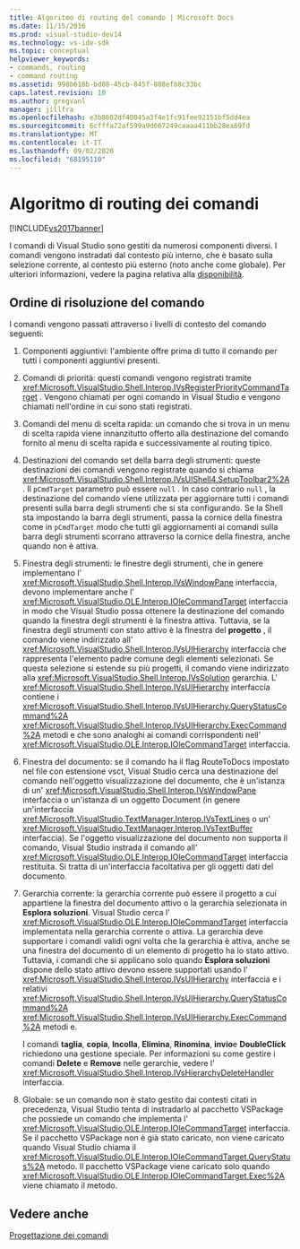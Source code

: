 ```yaml
---
title: Algoritmo di routing del comando | Microsoft Docs
ms.date: 11/15/2016
ms.prod: visual-studio-dev14
ms.technology: vs-ide-sdk
ms.topic: conceptual
helpviewer_keywords:
- commands, routing
- command routing
ms.assetid: 998b616b-bd08-45cb-845f-808efb8c33bc
caps.latest.revision: 10
ms.author: gregvanl
manager: jillfra
ms.openlocfilehash: e3b8602df40045a3f4e1fc91fee92151bf5dd4ea
ms.sourcegitcommit: 6cfffa72af599a9d667249caaaa411bb28ea69fd
ms.translationtype: MT
ms.contentlocale: it-IT
ms.lasthandoff: 09/02/2020
ms.locfileid: "68195110"
---
```

# <a name="command-routing-algorithm"></a>Algoritmo di routing dei comandi
[!INCLUDE[vs2017banner](../../includes/vs2017banner.md)]

I comandi di Visual Studio sono gestiti da numerosi componenti diversi. I comandi vengono instradati dal contesto più interno, che è basato sulla selezione corrente, al contesto più esterno (noto anche come globale). Per ulteriori informazioni, vedere la pagina relativa alla [disponibilità](../../extensibility/internals/command-availability.md).  
  
## <a name="order-of-command-resolution"></a>Ordine di risoluzione del comando  
 I comandi vengono passati attraverso i livelli di contesto del comando seguenti:  
  
1. Componenti aggiuntivi: l'ambiente offre prima di tutto il comando per tutti i componenti aggiuntivi presenti.  
  
2. Comandi di priorità: questi comandi vengono registrati tramite <xref:Microsoft.VisualStudio.Shell.Interop.IVsRegisterPriorityCommandTarget> . Vengono chiamati per ogni comando in Visual Studio e vengono chiamati nell'ordine in cui sono stati registrati.  
  
3. Comandi del menu di scelta rapida: un comando che si trova in un menu di scelta rapida viene innanzitutto offerto alla destinazione del comando fornito al menu di scelta rapida e successivamente al routing tipico.  
  
4. Destinazioni del comando set della barra degli strumenti: queste destinazioni dei comandi vengono registrate quando si chiama <xref:Microsoft.VisualStudio.Shell.Interop.IVsUIShell4.SetupToolbar2%2A> . Il `pCmdTarget` parametro può essere `null` . In caso contrario `null` , la destinazione del comando viene utilizzata per aggiornare tutti i comandi presenti sulla barra degli strumenti che si sta configurando. Se la Shell sta impostando la barra degli strumenti, passa la cornice della finestra come in `pCmdTarget` modo che tutti gli aggiornamenti ai comandi sulla barra degli strumenti scorrano attraverso la cornice della finestra, anche quando non è attiva.  
  
5. Finestra degli strumenti: le finestre degli strumenti, che in genere implementano l' <xref:Microsoft.VisualStudio.Shell.Interop.IVsWindowPane> interfaccia, devono implementare anche l' <xref:Microsoft.VisualStudio.OLE.Interop.IOleCommandTarget> interfaccia in modo che Visual Studio possa ottenere la destinazione del comando quando la finestra degli strumenti è la finestra attiva. Tuttavia, se la finestra degli strumenti con stato attivo è la finestra del **progetto** , il comando viene indirizzato all' <xref:Microsoft.VisualStudio.Shell.Interop.IVsUIHierarchy> interfaccia che rappresenta l'elemento padre comune degli elementi selezionati. Se questa selezione si estende su più progetti, il comando viene indirizzato alla <xref:Microsoft.VisualStudio.Shell.Interop.IVsSolution> gerarchia. L' <xref:Microsoft.VisualStudio.Shell.Interop.IVsUIHierarchy> interfaccia contiene i <xref:Microsoft.VisualStudio.Shell.Interop.IVsUIHierarchy.QueryStatusCommand%2A> <xref:Microsoft.VisualStudio.Shell.Interop.IVsUIHierarchy.ExecCommand%2A> metodi e che sono analoghi ai comandi corrispondenti nell' <xref:Microsoft.VisualStudio.OLE.Interop.IOleCommandTarget> interfaccia.  
  
6. Finestra del documento: se il comando ha il flag RouteToDocs impostato nel file con estensione vsct, Visual Studio cerca una destinazione del comando nell'oggetto visualizzazione del documento, che è un'istanza di un' <xref:Microsoft.VisualStudio.Shell.Interop.IVsWindowPane> interfaccia o un'istanza di un oggetto Document (in genere un'interfaccia <xref:Microsoft.VisualStudio.TextManager.Interop.IVsTextLines> o un' <xref:Microsoft.VisualStudio.TextManager.Interop.IVsTextBuffer> interfaccia). Se l'oggetto visualizzazione del documento non supporta il comando, Visual Studio instrada il comando all' <xref:Microsoft.VisualStudio.OLE.Interop.IOleCommandTarget> interfaccia restituita. Si tratta di un'interfaccia facoltativa per gli oggetti dati del documento.  
  
7. Gerarchia corrente: la gerarchia corrente può essere il progetto a cui appartiene la finestra del documento attivo o la gerarchia selezionata in **Esplora soluzioni**. Visual Studio cerca l' <xref:Microsoft.VisualStudio.OLE.Interop.IOleCommandTarget> interfaccia implementata nella gerarchia corrente o attiva. La gerarchia deve supportare i comandi validi ogni volta che la gerarchia è attiva, anche se una finestra del documento di un elemento di progetto ha lo stato attivo. Tuttavia, i comandi che si applicano solo quando **Esplora soluzioni** dispone dello stato attivo devono essere supportati usando l' <xref:Microsoft.VisualStudio.Shell.Interop.IVsUIHierarchy> interfaccia e i relativi <xref:Microsoft.VisualStudio.Shell.Interop.IVsUIHierarchy.QueryStatusCommand%2A> <xref:Microsoft.VisualStudio.Shell.Interop.IVsUIHierarchy.ExecCommand%2A> metodi e.  
  
     I comandi **taglia**, **copia**, **Incolla**, **Elimina**, **Rinomina**, **invio**e **DoubleClick** richiedono una gestione speciale. Per informazioni su come gestire i comandi **Delete** e **Remove** nelle gerarchie, vedere l' <xref:Microsoft.VisualStudio.Shell.Interop.IVsHierarchyDeleteHandler> interfaccia.  
  
8. Globale: se un comando non è stato gestito dai contesti citati in precedenza, Visual Studio tenta di instradarlo al pacchetto VSPackage che possiede un comando che implementa l' <xref:Microsoft.VisualStudio.OLE.Interop.IOleCommandTarget> interfaccia. Se il pacchetto VSPackage non è già stato caricato, non viene caricato quando Visual Studio chiama il <xref:Microsoft.VisualStudio.OLE.Interop.IOleCommandTarget.QueryStatus%2A> metodo. Il pacchetto VSPackage viene caricato solo quando <xref:Microsoft.VisualStudio.OLE.Interop.IOleCommandTarget.Exec%2A> viene chiamato il metodo.  
  
## <a name="see-also"></a>Vedere anche  
 [Progettazione dei comandi](../../extensibility/internals/command-design.md)
